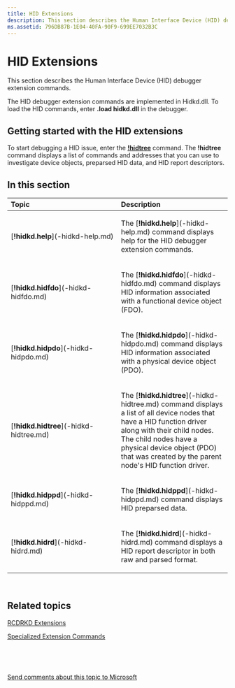```yaml
---
title: HID Extensions
description: This section describes the Human Interface Device (HID) debugger extension commands.
ms.assetid: 796DB87B-1E04-40FA-90F9-699EE7032B3C
---
```


# HID Extensions


This section describes the Human Interface Device (HID) debugger extension commands.

The HID debugger extension commands are implemented in Hidkd.dll. To load the HID commands, enter **.load hidkd.dll** in the debugger.

## <span id="Getting_started_with_the_HID_extensions_"></span><span id="getting_started_with_the_hid_extensions_"></span><span id="GETTING_STARTED_WITH_THE_HID_EXTENSIONS_"></span>Getting started with the HID extensions


To start debugging a HID issue, enter the [**!hidtree**](-hidkd-hidtree.md) command. The **!hidtree** command displays a list of commands and addresses that you can use to investigate device objects, preparsed HID data, and HID report descriptors.

## <span id="in_this_section"></span>In this section


<table>
<colgroup>
<col width="50%" />
<col width="50%" />
</colgroup>
<thead>
<tr class="header">
<th align="left">Topic</th>
<th align="left">Description</th>
</tr>
</thead>
<tbody>
<tr class="odd">
<td align="left"><p>[<strong>!hidkd.help</strong>](-hidkd-help.md)</p></td>
<td align="left"><p>The [<strong>!hidkd.help</strong>](-hidkd-help.md) command displays help for the HID debugger extension commands.</p></td>
</tr>
<tr class="even">
<td align="left"><p>[<strong>!hidkd.hidfdo</strong>](-hidkd-hidfdo.md)</p></td>
<td align="left"><p>The [<strong>!hidkd.hidfdo</strong>](-hidkd-hidfdo.md) command displays HID information associated with a functional device object (FDO).</p></td>
</tr>
<tr class="odd">
<td align="left"><p>[<strong>!hidkd.hidpdo</strong>](-hidkd-hidpdo.md)</p></td>
<td align="left"><p>The [<strong>!hidkd.hidpdo</strong>](-hidkd-hidpdo.md) command displays HID information associated with a physical device object (PDO).</p></td>
</tr>
<tr class="even">
<td align="left"><p>[<strong>!hidkd.hidtree</strong>](-hidkd-hidtree.md)</p></td>
<td align="left"><p>The [<strong>!hidkd.hidtree</strong>](-hidkd-hidtree.md) command displays a list of all device nodes that have a HID function driver along with their child nodes. The child nodes have a physical device object (PDO) that was created by the parent node's HID function driver.</p></td>
</tr>
<tr class="odd">
<td align="left"><p>[<strong>!hidkd.hidppd</strong>](-hidkd-hidppd.md)</p></td>
<td align="left"><p>The [<strong>!hidkd.hidppd</strong>](-hidkd-hidppd.md) command displays HID preparsed data.</p></td>
</tr>
<tr class="even">
<td align="left"><p>[<strong>!hidkd.hidrd</strong>](-hidkd-hidrd.md)</p></td>
<td align="left"><p>The [<strong>!hidkd.hidrd</strong>](-hidkd-hidrd.md) command displays a HID report descriptor in both raw and parsed format.</p></td>
</tr>
</tbody>
</table>

 

## <span id="related_topics"></span>Related topics


[RCDRKD Extensions](rcdrkd-extensions.md)

[Specialized Extension Commands](specialized-extensions.md)

 

 

[Send comments about this topic to Microsoft](mailto:wsddocfb@microsoft.com?subject=Documentation%20feedback%20[debugger\debugger]:%20HID%20Extensions%20%20RELEASE:%20%285/15/2017%29&body=%0A%0APRIVACY%20STATEMENT%0A%0AWe%20use%20your%20feedback%20to%20improve%20the%20documentation.%20We%20don't%20use%20your%20email%20address%20for%20any%20other%20purpose,%20and%20we'll%20remove%20your%20email%20address%20from%20our%20system%20after%20the%20issue%20that%20you're%20reporting%20is%20fixed.%20While%20we're%20working%20to%20fix%20this%20issue,%20we%20might%20send%20you%20an%20email%20message%20to%20ask%20for%20more%20info.%20Later,%20we%20might%20also%20send%20you%20an%20email%20message%20to%20let%20you%20know%20that%20we've%20addressed%20your%20feedback.%0A%0AFor%20more%20info%20about%20Microsoft's%20privacy%20policy,%20see%20http://privacy.microsoft.com/default.aspx. "Send comments about this topic to Microsoft")





